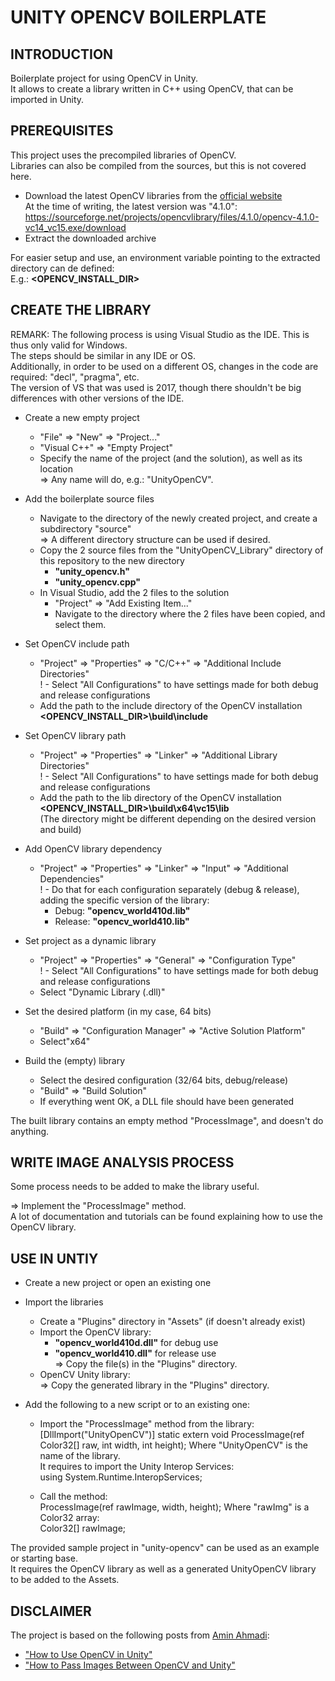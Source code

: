 # UNITY OPENCV BOILERPLATE

## INTRODUCTION

Boilerplate project for using OpenCV in Unity.<br>
It allows to create a library written in C++ using OpenCV, that can be imported in Unity.<br>


## PREREQUISITES

This project uses the precompiled libraries of OpenCV.<br>
Libraries can also be compiled from the sources, but this is not covered here.<br>

- Download the latest OpenCV libraries from the [official website](https://opencv.org/)<br>
    At the time of writing, the latest version was "4.1.0":<br>
    https://sourceforge.net/projects/opencvlibrary/files/4.1.0/opencv-4.1.0-vc14_vc15.exe/download
- Extract the downloaded archive

For easier setup and use, an environment variable pointing to the extracted directory can de defined:<br>
E.g.:
<b><OPENCV_INSTALL_DIR></b>


## CREATE THE LIBRARY

REMARK: The following process is using Visual Studio as the IDE. This is thus only valid for Windows.<br>
The steps should be similar in any IDE or OS.<br>
Additionally, in order to be used on a different OS, changes in the code are required: "decl", "pragma", etc.<br>
The version of VS that was used is 2017, though there shouldn't be big differences with other versions of the IDE.<br>


- Create a new empty project<br>
    - "File" => "New" => "Project..."<br>
    - "Visual C++" => "Empty Project"<br>
    - Specify the name of the project (and the solution), as well as its location<br>
        => Any name will do, e.g.: "UnityOpenCV".<br>


- Add the boilerplate source files<br>
    - Navigate to the directory of the newly created project, and create a subdirectory "source"<br>
        => A different directory structure can be used if desired.<br>
    - Copy the 2 source files from the "UnityOpenCV_Library" directory of this repository to the new directory<br>
        - <b>"unity_opencv.h"</b>
        - <b>"unity_opencv.cpp"</b>
    - In Visual Studio, add the 2 files to the solution<br>
        - "Project" => "Add Existing Item..."<br>
        - Navigate to the directory where the 2 files have been copied, and select them.<br>


- Set OpenCV include path<br>
    - "Project" => "Properties" => "C/C++" => "Additional Include Directories"<br>
    ! - Select "All Configurations" to have settings made for both debug and release configurations<br>
    - Add the path to the include directory of the OpenCV installation<br>
        <b><OPENCV_INSTALL_DIR>\build\include</b>


- Set OpenCV library path<br>
    - "Project" => "Properties" => "Linker" => "Additional Library Directories"<br>
    ! - Select "All Configurations" to have settings made for both debug and release configurations<br>
    - Add the path to the lib directory of the OpenCV installation<br>
        <b><OPENCV_INSTALL_DIR>\build\x64\vc15\lib</b>
        <br>(The directory might be different depending on the desired version and build)<br>


- Add OpenCV library dependency<br>
    - "Project" => "Properties" => "Linker" => "Input" => "Additional Dependencies"<br>
    ! - Do that for each configuration separately (debug & release), adding the specific version of the library:<br>
        - Debug: <b>"opencv_world410d.lib"</b>
        - Release: <b>"opencv_world410.lib"</b>


- Set project as a dynamic library<br>
    - "Project" => "Properties" => "General" => "Configuration Type"<br>
    ! - Select "All Configurations" to have settings made for both debug and release configurations<br>
    - Select "Dynamic Library (.dll)"<br>


- Set the desired platform (in my case, 64 bits)<br>
    - "Build" => "Configuration Manager" => "Active Solution Platform"<br>
    - Select"x64"<br>


- Build the (empty) library<br>
    - Select the desired configuration (32/64 bits, debug/release)<br>
    - "Build" => "Build Solution"<br>
    - If everything went OK, a DLL file should have been generated<br>


The built library contains an empty method "ProcessImage", and doesn't do anything.<br>


## WRITE IMAGE ANALYSIS PROCESS

Some process needs to be added to make the library useful.<br>

=> Implement the "ProcessImage" method.<br>
A lot of documentation and tutorials can be found explaining how to use the OpenCV library.<br>


## USE IN UNTIY

- Create a new project or open an existing one<br>


- Import the libraries<br>
    - Create a "Plugins" directory in "Assets" (if doesn't already exist)
    - Import the OpenCV library:<br>
        - <b>"opencv_world410d.dll"</b> for debug use<br>
        - <b>"opencv_world410.dll"</b> for release use<br>
        => Copy the file(s) in the "Plugins" directory.<br>
    - OpenCV Unity library:<br>
        => Copy the generated library in the "Plugins" directory.<br>


- Add the following to a new script or to an existing one:<br>
    - Import the "ProcessImage" method from the library:<br>
            [DllImport("UnityOpenCV")]
            static extern void ProcessImage(ref Color32[] raw, int width, int height);
        Where "UnityOpenCV" is the name of the library.<br>
        It requires to import the Unity Interop Services:<br>
            using System.Runtime.InteropServices;

    - Call the method:<br>
            ProcessImage(ref rawImage, width, height);
        Where "rawImg" is a Color32 array:<br>
            Color32[] rawImage;


The provided sample project in "unity-opencv" can be used as an example or starting base.<br>
It requires the OpenCV library as well as a generated UnityOpenCV library to be added to the Assets.<br>


## DISCLAIMER

The project is based on the following posts from [Amin Ahmadi](https://amin-ahmadi.com/):<br>
- ["How to Use OpenCV in Unity"](http://amin-ahmadi.com/2017/05/24/how-to-use-opencv-in-unity-example-project/)
- ["How to Pass Images Between OpenCV and Unity"](https://amin-ahmadi.com/2019/06/01/how-to-pass-images-between-opencv-and-unity/)
